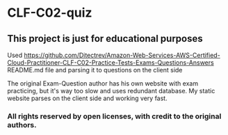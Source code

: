 # CLF-C02-quiz

## This project is just for educational purposes 

Used https://github.com/Ditectrev/Amazon-Web-Services-AWS-Certified-Cloud-Practitioner-CLF-C02-Practice-Tests-Exams-Questions-Answers README.md file and parsing it to questions on the client side

The original Exam-Question author has his own website with exam practicing, but it's way too slow and uses redundant database.
My static website parses on the client side and working very fast.

### All rights reserved by open licenses, with credit to the original authors.